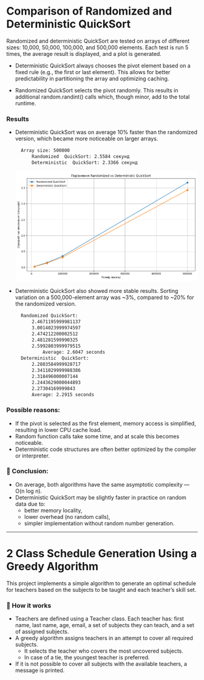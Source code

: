 # Comparison of Randomized and Deterministic QuickSort

Randomized and deterministic QuickSort are tested on arrays of different sizes: 10,000, 50,000, 100,000, and 500,000 elements. Each test is run 5 times, the average result is displayed, and a plot is generated.

- Deterministic QuickSort always chooses the pivot element based on a fixed rule (e.g., the first or last element). This allows for better predictability in partitioning the array and optimizing caching.

- Randomized QuickSort selects the pivot randomly. This results in additional random.randint() calls which, though minor, add to the total runtime.

### Results

- Deterministic QuickSort was on average 10% faster than the randomized version, which became more noticeable on larger arrays.

        Array size: 500000
            Randomized  QuickSort: 2.5584 секунд
            Deterministic  QuickSort: 2.3366 секунд

    ![alt text](image.png)

- Deterministic QuickSort also showed more stable results. Sorting variation on a 500,000-element array was ~3%, compared to ~20% for the randomized version.

        Randomized QuickSort:
            2.4671195999981137
            3.0014023999974597
            2.474212200002512
            2.481281599990325
            2.5992803999979515
                Average: 2.6047 seconds
        Deterministic  QuickSort:
            2.2803584999928717
            2.3411029999988386
            2.318496000007144
            2.2443629000044893
            2.27304169999843
            Average: 2.2915 seconds

### Possible reasons:
- If the pivot is selected as the first element, memory access is simplified, resulting in lower CPU cache load.
- Random function calls take some time, and at scale this becomes noticeable.
- Deterministic code structures are often better optimized by the compiler or interpreter.

### 📌 Conclusion:
- On average, both algorithms have the same asymptotic complexity — O(n log n).
- Deterministic QuickSort may be slightly faster in practice on random data due to:
  - better memory locality,
  - lower overhead (no random calls),
  - simpler implementation without random number generation.

---

# 2 Class Schedule Generation Using a Greedy Algorithm
This project implements a simple algorithm to generate an optimal schedule for teachers based on the subjects to be taught and each teacher’s skill set.

### 🔧 How it works
- Teachers are defined using a Teacher class. Each teacher has: first name, last name, age, email, a set of subjects they can teach, and a set of assigned subjects.
- A greedy algorithm assigns teachers in an attempt to cover all required subjects.
  - It selects the teacher who covers the most uncovered subjects.
  - In case of a tie, the youngest teacher is preferred.
- If it is not possible to cover all subjects with the available teachers, a message is printed.
